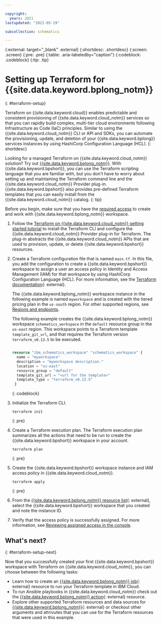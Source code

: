```yaml
---

copyright:
  years: 2021
lastupdated: "2021-05-19"

subcollection: schematics

---
```


{:external: target="_blank" .external}
{:shortdesc: .shortdesc}
{:screen: .screen}
{:pre: .pre}
{:table: .aria-labeledby="caption"}
{:codeblock: .codeblock}
{:tip: .tip}


# Setting up Terraform for {{site.data.keyword.bplong_notm}} 
{: #terraform-setup}

Terraform on {{site.data.keyword.cloud}} enables predictable and consistent provisioning of {{site.data.keyword.cloud_notm}} services so that you can rapidly build complex, multi-tier cloud environments following Infrastructure as Code (IaC) principles. Similar to using the {{site.data.keyword.cloud_notm}} CLI or API and SDKs, you can automate the provisioning, update, and deletion of your {{site.data.keyword.bplong}} services instances by using HashiCorp Configuration Language (HCL).
{: shortdesc}

Looking for a managed Terraform on {{site.data.keyword.cloud_notm}} solution? Try out [{{site.data.keyword.bplong_notm}}](/docs/schematics?topic=schematics-getting-started). With {{site.data.keyword.bpshort}}, you can use the Terraform scripting language that you are familiar with, but you don't have to worry about setting up and maintaining the Terraform command line and the {{site.data.keyword.cloud_notm}} Provider plug-in. {{site.data.keyword.bpshort}} also provides pre-defined Terraform templates that you can easily install from the {{site.data.keyword.cloud_notm}} catalog.
{: tip}

Before you begin, make sure that you have the [required access](/docs/schematics?topic=schematics-access) to create and work with {{site.data.keyword.bplong_notm}} workspace. 

1. Follow the [Terraform on {{site.data.keyword.cloud_notm}} getting started tutorial](/docs/ibm-cloud-provider-for-terraform) to install the Terraform CLI and configure the {{site.data.keyword.cloud_notm}} Provider plug-in for Terraform. The plug-in abstracts the {{site.data.keyword.cloud_notm}} APIs that are used to provision, update, or delete {{site.data.keyword.bpshort}} resources. 
2. Create a Terraform configuration file that is named `main.tf`. In this file, you add the configuration to create a {{site.data.keyword.bpshort}} workspace to assign a user an access policy in Identity and Access Management (IAM) for that workspace by using HashiCorp Configuration Language (HCL). For more information, see the [Terraform documentation](https://www.terraform.io/docs/language/index.html){: external}. 

   The {{site.data.keyword.bplong_notm}} workspace instance in the following example is named `myworkspace` and is created with the tiered pricing plan in the `us-south` region. For other supported regions, see [Regions and endpoints](/docs/key-protect?topic=key-protect-regions).

   The following example creates the {{site.data.keyword.bplong_notm}} workspace `schematics_workspace` in the `default` resource group in the `us-east` region. This workspace points to a Terraform template `template_git_url`, and that requires the Terraform version `terraform_v0.13.5` to be executed. 
   
   ```terraform

   resource "ibm_schematics_workspace" "schematics_workspace" {
     name = "myworkspace"
     description = "myworkspace description."
     location = "us-east"
     resource_group = "default"
     template_git_url = "<url for the template>"
     template_type = "terraform_v0.13.5"
    }

   ```
   {: codeblock}
   
3. Initialize the Terraform CLI. 

   ```
   terraform init
   ```
   {: pre}
4. Create a Terraform execution plan. The Terraform execution plan summarizes all the actions that need to be run to create the {{site.data.keyword.bpshort}} workspace in your account.

   ```
   terraform plan
   ```
   {: pre}
5. Create the {{site.data.keyword.bpshort}} workspace instance and IAM access policy in {{site.data.keyword.cloud_notm}}.

   ```
   terraform apply
   ```
   {: pre}
6. From the [{{site.data.keyword.bplong_notm}} resource list](/resources){: external}, select the {{site.data.keyword.bpshort}} workspace that you created and note the instance ID. 
7. Verify that the access policy is successfully assigned. For more information, see [Reviewing assigned access in the console](/docs/account?topic=account-assign-access-resources#review-your-access-console).

## What's next?
{: #terraform-setup-next}

Now that you successfully created your first {{site.data.keyword.bpshort}} workspace with Terraform on {{site.data.keyword.cloud_notm}}, you can choose between the following tasks: 

  - Learn how to create an [{{site.data.keyword.bplong_notm}} job](https://registry.terraform.io/providers/IBM-Cloud/ibm/latest/docs/resources/schematics_job){: external} resource to run your Terraform template in IBM Cloud.
  - To run Ansible playbooks in {{site.data.keyword.cloud_notm}} check out the [{{site.data.keyword.bplong_notm}} action](https://registry.terraform.io/providers/IBM-Cloud/ibm/latest/docs/resources/schematics_action){: external} resource.
  - Explore other supported Terraform resources and data sources for [{{site.data.keyword.bplong_notm}}](https://registry.terraform.io/providers/IBM-Cloud/ibm/latest/docs/resources/schematics_action){: external} or checkout other arguments and attrivutes that you can use for the Terraform resources that were used in this example.
